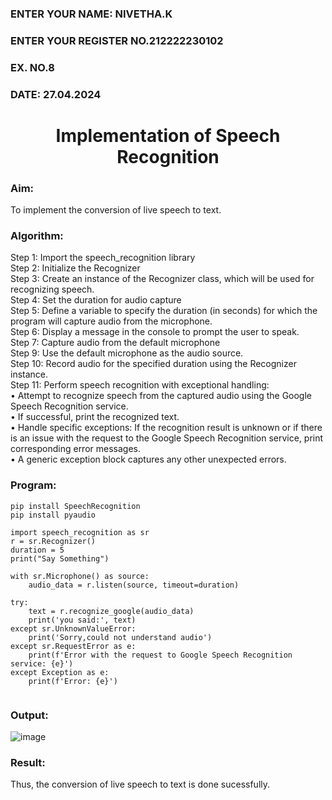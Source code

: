  <H3>ENTER YOUR NAME: NIVETHA.K </H3>
<H3>ENTER YOUR REGISTER NO.212222230102</H3>
<H3>EX. NO.8</H3>
<H3>DATE: 27.04.2024</H3>

<H1 ALIGN =CENTER>Implementation of Speech Recognition</H1>
<H3>Aim:</H3> 
 To implement the conversion of live speech to text.<BR>
<h3>Algorithm:</h3>
Step 1: Import the speech_recognition library<Br>
Step 2: Initialize the Recognizer<Br>
Step 3: Create an instance of the Recognizer class, which will be used for recognizing speech.<Br>
Step 4: Set the duration for audio capture<Br>
Step 5: Define a variable to specify the duration (in seconds) for which the program will capture audio from the microphone.<Br>
Step 6: Display a message in the console to prompt the user to speak.<Br>
Step 7: Capture audio from the default microphone<Br>
Step 9: Use the default microphone as the audio source.<Br>
Step 10: Record audio for the specified duration using the Recognizer instance.<Br>
Step 11: Perform speech recognition with exceptional handling:<Br>
•	Attempt to recognize speech from the captured audio using the Google Speech Recognition service.<Br>
•	If successful, print the recognized text.<Br>
•	Handle specific exceptions: If the recognition result is unknown or if there is an issue with the request to the Google Speech Recognition service, print corresponding error messages.<Br>
•	A generic exception block captures any other unexpected errors.<Br>
<H3>Program:</H3>

```
pip install SpeechRecognition
pip install pyaudio

import speech_recognition as sr
r = sr.Recognizer()
duration = 5
print("Say Something")

with sr.Microphone() as source:
    audio_data = r.listen(source, timeout=duration)

try:
    text = r.recognize_google(audio_data)
    print('you said:', text)
except sr.UnknownValueError:
    print('Sorry,could not understand audio')
except sr.RequestError as e:
    print(f'Error with the request to Google Speech Recognition service: {e}')
except Exception as e:
    print(f'Error: {e}')
    
```

<H3> Output:</H3>

![image](https://github.com/NivethaKumar30/Ex-8--AAI/assets/119559844/5dca0a18-86c5-42a6-a274-9e8a6bcac7c0)

<H3> Result:</H3>

Thus, the conversion of live speech to text is done sucessfully.
